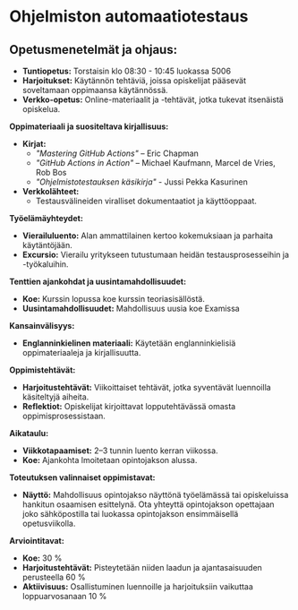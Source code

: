 # Ohjelmiston automaatiotestaus

## Opetusmenetelmät ja ohjaus:
- **Tuntiopetus:** Torstaisin klo 08:30 - 10:45 luokassa 5006
- **Harjoitukset:** Käytännön tehtäviä, joissa opiskelijat pääsevät soveltamaan oppimaansa käytännössä.
- **Verkko-opetus:** Online-materiaalit ja -tehtävät, jotka tukevat itsenäistä opiskelua.

**Oppimateriaali ja suositeltava kirjallisuus:**
- **Kirjat:**
  - *"Mastering GitHub Actions"* – Eric Chapman
  - *"GitHub Actions in Action"* – Michael Kaufmann, Marcel de Vries, Rob Bos
  - *"Ohjelmistotestauksen käsikirja"* - Jussi Pekka Kasurinen
- **Verkkolähteet:**
  - Testausvälineiden viralliset dokumentaatiot ja käyttöoppaat.

**Työelämäyhteydet:**
- **Vierailuluento:** Alan ammattilainen kertoo kokemuksiaan ja parhaita käytäntöjään.
- **Excursio:** Vierailu yritykseen tutustumaan heidän testausprosesseihin ja -työkaluihin.

**Tenttien ajankohdat ja uusintamahdollisuudet:**
- **Koe:** Kurssin lopussa koe kurssin teoriasisällöstä.
- **Uusintamahdollisuudet:** Mahdollisuus uusia koe Examissa

**Kansainvälisyys:**
- **Englanninkielinen materiaali:** Käytetään englanninkielisiä oppimateriaaleja ja kirjallisuutta.

**Oppimistehtävät:**
- **Harjoitustehtävät:** Viikoittaiset tehtävät, jotka syventävät luennoilla käsiteltyjä aiheita.
- **Reflektiot:** Opiskelijat kirjoittavat lopputehtävässä omasta oppimisprosessistaan.

**Aikataulu:**
- **Viikkotapaamiset:** 2–3 tunnin luento kerran viikossa.
- **Koe:** Ajankohta lmoitetaan opintojakson alussa.

**Toteutuksen valinnaiset oppimistavat:**
- **Näyttö:** Mahdollisuus opintojakso näyttönä työelämässä tai opiskeluissa hankitun osaamisen esittelynä. Ota yhteyttä opintojakson opettajaan joko sähköpostilla tai luokassa opintojakson ensimmäisellä opetusviikolla.

**Arviointitavat:**
- **Koe:** 30 %
- **Harjoitustehtävät:** Pisteytetään niiden laadun ja ajantasaisuuden perusteella 60 %
- **Aktiivisuus:** Osallistuminen luennoille ja harjoituksiin vaikuttaa loppuarvosanaan 10 %
